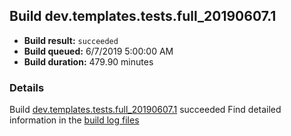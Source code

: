 ## Build dev.templates.tests.full_20190607.1
- **Build result:** `succeeded`
- **Build queued:** 6/7/2019 5:00:00 AM
- **Build duration:** 479.90 minutes
### Details
Build [dev.templates.tests.full_20190607.1](https://winappstudio.visualstudio.com/web/build.aspx?pcguid=a4ef43be-68ce-4195-a619-079b4d9834c2&builduri=vstfs%3a%2f%2f%2fBuild%2fBuild%2f28482) succeeded
Find detailed information in the [build log files](https://uwpctdiags.blob.core.windows.net/buildlogs/dev.templates.tests.full_20190607.1_logs.zip)
